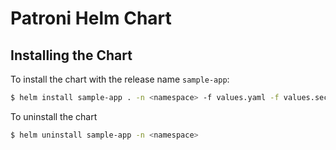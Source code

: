 # Patroni Helm Chart

## Installing the Chart

To install the chart with the release name `sample-app`:

```bash
$ helm install sample-app . -n <namespace> -f values.yaml -f values.secret.yaml
```

To uninstall the chart

```bash
$ helm uninstall sample-app -n <namespace>
```
